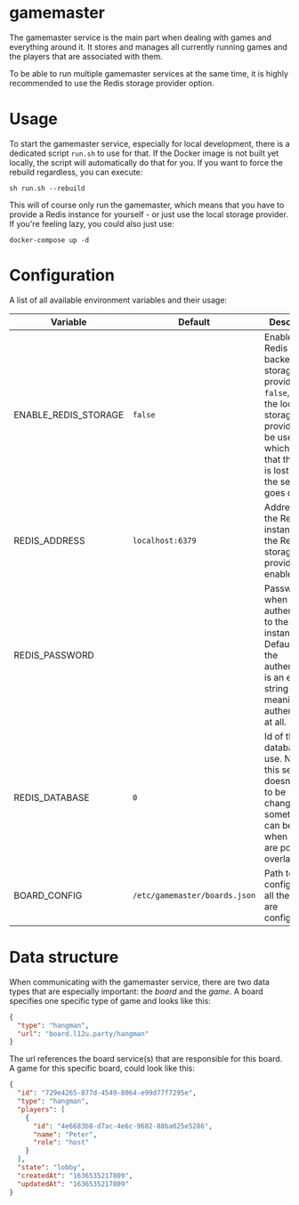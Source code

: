 # gamemaster

The gamemaster service is the main part when dealing with games and everything around it. It stores and manages all currently running games and the players that are associated with
them.

To be able to run multiple gamemaster services at the same time, it is highly recommended to use the Redis storage provider option.

# Usage

To start the gamemaster service, especially for local development, there is a dedicated script `run.sh` to use for that. If the Docker image is not built yet locally, the script will
automatically do that for you. If you want to force the rebuild regardless, you can execute:

```shell
sh run.sh --rebuild
```

This will of course only run the gamemaster, which means that you have to provide a Redis instance for yourself - or just use the local storage provider. If you're feeling lazy, you
could also just use:

```shell
docker-compose up -d 
```

# Configuration

A list of all available environment variables and their usage:

| Variable             | Default                       | Description |
| -------------------- | ----------------------------- | ----------- |
| ENABLE_REDIS_STORAGE | `false`                       | Enables the Redis backend storage provider. If `false`, then the local storage provider will be used, which means, that the data is lost when the service goes down.            |
| REDIS_ADDRESS        | `localhost:6379`              | Address of the Redis instance, if the Redis storage provider is enabled.            |
| REDIS_PASSWORD       | ` `                           | Password when authenticating to the Redis instance. Default for the authentication is an empty string meaning no authentication at all.            |
| REDIS_DATABASE       | `0`                           | Id of the database to use. Normally this setting doesn't need to be changed, but sometimes it can be useful, when keys are potentially overlapping.        |
| BOARD_CONFIG         | `/etc/gamemaster/boards.json` | Path to the config, where all the boards are configured.            |

# Data structure

When communicating with the gamemaster service, there are two data types that are especially important: the *board* and the *game*. A board specifies one specific type of game and looks
like this:

```json
{
  "type": "hangman",
  "url": "board.l12u.party/hangman"
}
```

The url references the board service(s) that are responsible for this board. A game for this specific board, could look like this:

```json
{
  "id": "729e4265-877d-4549-8064-e99d77f7295e",
  "type": "hangman",
  "players": [
    {
      "id": "4e6683b8-d7ac-4e6c-9682-88ba025e5286",
      "name": "Peter",
      "role": "host"
    }
  ],
  "state": "lobby",
  "createdAt": "1636535217809",
  "updatedAt": "1636535217809"
}
```
